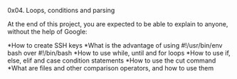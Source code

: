 0x04. Loops, conditions and parsing

At the end of this project, you are expected to be able to explain to anyone,
without the help of Google:

*How to create SSH keys
*What is the advantage of using #!/usr/bin/env bash over #!/bin/bash
*How to use while, until and for loops
*How to use if, else, elif and case condition statements
*How to use the cut command
*What are files and other comparison operators, and how to use them
